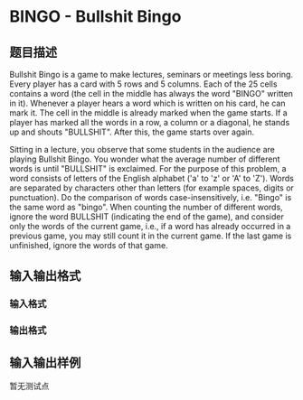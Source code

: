 # BINGO - Bullshit Bingo

## 题目描述

Bullshit Bingo is a game to make lectures, seminars or meetings less boring. Every player has a card with 5 rows and 5 columns. Each of the 25 cells contains a word (the cell in the middle has always the word "BINGO" written in it). Whenever a player hears a word which is written on his card, he can mark it. The cell in the middle is already marked when the game starts. If a player has marked all the words in a row, a column or a diagonal, he stands up and shouts "BULLSHIT". After this, the game starts over again.

Sitting in a lecture, you observe that some students in the audience are playing Bullshit Bingo. You wonder what the average number of different words is until "BULLSHIT" is exclaimed. For the purpose of this problem, a word consists of letters of the English alphabet ('a' to 'z' or 'A' to 'Z'). Words are separated by characters other than letters (for example spaces, digits or punctuation). Do the comparison of words case-insensitively, i.e. "Bingo" is the same word as "bingo". When counting the number of different words, ignore the word BULLSHIT (indicating the end of the game), and consider only the words of the current game, i.e., if a word has already occurred in a previous game, you may still count it in the current game. If the last game is unfinished, ignore the words of that game.

## 输入输出格式

### 输入格式

### 输出格式

## 输入输出样例

暂无测试点

